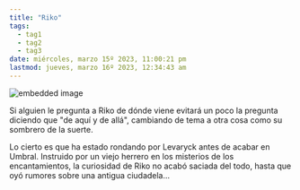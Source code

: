 ```yaml
---
title: "Riko"
tags:
  - tag1
  - tag2
  - tag3
date: miércoles, marzo 15º 2023, 11:00:21 pm
lastmod: jueves, marzo 16º 2023, 12:34:43 am
---
```


![embedded image](https://assets.legendkeeper.com/aae7d469-8dbc-4b10-90e9-dd531016847b.png "Attachment")

Si alguien le pregunta a Riko de dónde viene evitará un poco la pregunta diciendo que "de aquí y de allá", cambiando de tema a otra cosa como su sombrero de la suerte.

Lo cierto es que ha estado rondando por Levaryck antes de acabar en Umbral. Instruido por un viejo herrero en los misterios de los encantamientos, la curiosidad de Riko no acabó saciada del todo, hasta que oyó rumores sobre una antigua ciudadela...